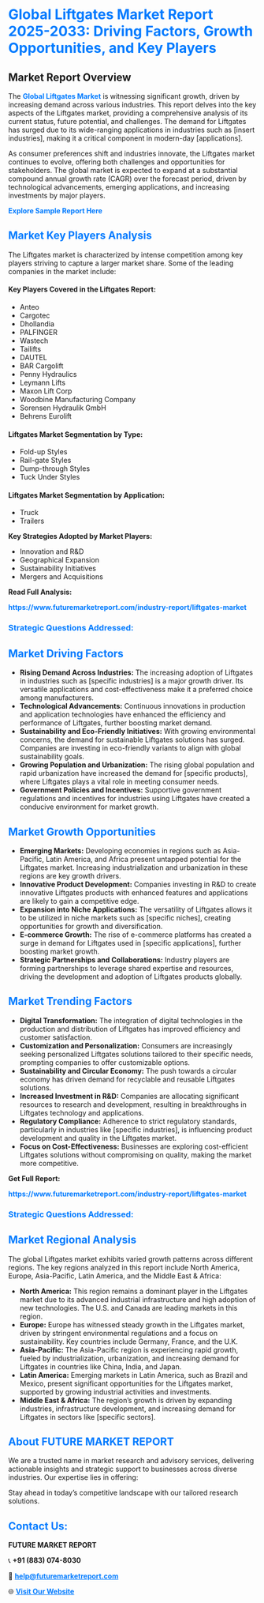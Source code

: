<h1 style="color: #007BFF;">Global Liftgates Market Report 2025-2033: Driving Factors, Growth Opportunities, and Key Players</h1>

<section id="overview">
<h2>Market Report Overview</h2>
<p>The <a href="https://www.futuremarketreport.com/industry-report/liftgates-market" style="color: #007BFF; text-decoration: none;"><strong>Global Liftgates Market</strong></a> is witnessing significant growth, driven by increasing demand across various industries. This report delves into the key aspects of the Liftgates market, providing a comprehensive analysis of its current status, future potential, and challenges. The demand for Liftgates has surged due to its wide-ranging applications in industries such as [insert industries], making it a critical component in modern-day [applications].</p>
<p>As consumer preferences shift and industries innovate, the Liftgates market continues to evolve, offering both challenges and opportunities for stakeholders. The global market is expected to expand at a substantial compound annual growth rate (CAGR) over the forecast period, driven by technological advancements, emerging applications, and increasing investments by major players.</p>
</section>

<section id="overview">
<p><a href="https://www.futuremarketreport.com/request-sample/reportId=42896" style="color: #007BFF; text-decoration: none;"><strong>Explore Sample Report Here</strong></a></p>
</section>

<section id="key-players">
<h2 style="color: #007BFF;">Market Key Players Analysis</h2>
<p>The Liftgates market is characterized by intense competition among key players striving to capture a larger market share. Some of the leading companies in the market include:</p>
<h4>Key Players Covered in the Liftgates Report:</h4>
<ul><li>Anteo</li><li>Cargotec</li><li>Dhollandia</li><li>PALFINGER</li><li>Wastech</li><li>Tailifts</li><li>DAUTEL</li><li>BAR Cargolift</li><li>Penny Hydraulics</li><li>Leymann Lifts</li><li>Maxon Lift Corp</li><li>Woodbine Manufacturing Company</li><li>Sorensen Hydraulik GmbH</li><li>Behrens Eurolift</li></ul>
<h4>Liftgates Market Segmentation by Type:</h4>
<ul><li>Fold-up Styles</li><li>Rail-gate Styles</li><li>Dump-through Styles</li><li>Tuck Under Styles</li></ul>

<h4>Liftgates Market Segmentation by Application:</h4>
<ul><li>Truck</li><li>Trailers</li></ul>
<p><strong>Key Strategies Adopted by Market Players:</strong></p>
<ul>
<li>Innovation and R&D</li>
<li>Geographical Expansion</li>
<li>Sustainability Initiatives</li>
<li>Mergers and Acquisitions</li>
</ul>
</section>

<section>
<p><strong>Read Full Analysis: </strong></p><a href="https://www.futuremarketreport.com/industry-report/liftgates-market" style="color: #007BFF; text-decoration: none;"><strong>https://www.futuremarketreport.com/industry-report/liftgates-market</strong></a>
<h3 style="color: #007BFF;">Strategic Questions Addressed:</h3>
</section>

<section id="driving-factors">
<h2 style="color: #007BFF;">Market Driving Factors</h2>
<ul>
<li><strong>Rising Demand Across Industries:</strong> The increasing adoption of Liftgates in industries such as [specific industries] is a major growth driver. Its versatile applications and cost-effectiveness make it a preferred choice among manufacturers.</li>
<li><strong>Technological Advancements:</strong> Continuous innovations in production and application technologies have enhanced the efficiency and performance of Liftgates, further boosting market demand.</li>
<li><strong>Sustainability and Eco-Friendly Initiatives:</strong> With growing environmental concerns, the demand for sustainable Liftgates solutions has surged. Companies are investing in eco-friendly variants to align with global sustainability goals.</li>
<li><strong>Growing Population and Urbanization:</strong> The rising global population and rapid urbanization have increased the demand for [specific products], where Liftgates plays a vital role in meeting consumer needs.</li>
<li><strong>Government Policies and Incentives:</strong> Supportive government regulations and incentives for industries using Liftgates have created a conducive environment for market growth.</li>
</ul>
</section>

<section id="growth-opportunities">
<h2 style="color: #007BFF;">Market Growth Opportunities</h2>
<ul>
<li><strong>Emerging Markets:</strong> Developing economies in regions such as Asia-Pacific, Latin America, and Africa present untapped potential for the Liftgates market. Increasing industrialization and urbanization in these regions are key growth drivers.</li>
<li><strong>Innovative Product Development:</strong> Companies investing in R&D to create innovative Liftgates products with enhanced features and applications are likely to gain a competitive edge.</li>
<li><strong>Expansion into Niche Applications:</strong> The versatility of Liftgates allows it to be utilized in niche markets such as [specific niches], creating opportunities for growth and diversification.</li>
<li><strong>E-commerce Growth:</strong> The rise of e-commerce platforms has created a surge in demand for Liftgates used in [specific applications], further boosting market growth.</li>
<li><strong>Strategic Partnerships and Collaborations:</strong> Industry players are forming partnerships to leverage shared expertise and resources, driving the development and adoption of Liftgates products globally.</li>
</ul>
</section>

<section id="trending-factors">
<h2 style="color: #007BFF;">Market Trending Factors</h2>
<ul>
<li><strong>Digital Transformation:</strong> The integration of digital technologies in the production and distribution of Liftgates has improved efficiency and customer satisfaction.</li>
<li><strong>Customization and Personalization:</strong> Consumers are increasingly seeking personalized Liftgates solutions tailored to their specific needs, prompting companies to offer customizable options.</li>
<li><strong>Sustainability and Circular Economy:</strong> The push towards a circular economy has driven demand for recyclable and reusable Liftgates solutions.</li>
<li><strong>Increased Investment in R&D:</strong> Companies are allocating significant resources to research and development, resulting in breakthroughs in Liftgates technology and applications.</li>
<li><strong>Regulatory Compliance:</strong> Adherence to strict regulatory standards, particularly in industries like [specific industries], is influencing product development and quality in the Liftgates market.</li>
<li><strong>Focus on Cost-Effectiveness:</strong> Businesses are exploring cost-efficient Liftgates solutions without compromising on quality, making the market more competitive.</li>
</ul>
</section>

<section>
<p><strong>Get Full Report: </strong></p><a href="https://www.futuremarketreport.com/industry-report/liftgates-market" style="color: #007BFF; text-decoration: none;"><strong>https://www.futuremarketreport.com/industry-report/liftgates-market</strong></a>
<h3 style="color: #007BFF;">Strategic Questions Addressed:</h3>
</section>


<section id="regional-analysis">
<h2 style="color: #007BFF;">Market Regional Analysis</h2>
<p>The global Liftgates market exhibits varied growth patterns across different regions. The key regions analyzed in this report include North America, Europe, Asia-Pacific, Latin America, and the Middle East & Africa:</p>
<ul>
<li><strong>North America:</strong> This region remains a dominant player in the Liftgates market due to its advanced industrial infrastructure and high adoption of new technologies. The U.S. and Canada are leading markets in this region.</li>
<li><strong>Europe:</strong> Europe has witnessed steady growth in the Liftgates market, driven by stringent environmental regulations and a focus on sustainability. Key countries include Germany, France, and the U.K.</li>
<li><strong>Asia-Pacific:</strong> The Asia-Pacific region is experiencing rapid growth, fueled by industrialization, urbanization, and increasing demand for Liftgates in countries like China, India, and Japan.</li>
<li><strong>Latin America:</strong> Emerging markets in Latin America, such as Brazil and Mexico, present significant opportunities for the Liftgates market, supported by growing industrial activities and investments.</li>
<li><strong>Middle East & Africa:</strong> The region’s growth is driven by expanding industries, infrastructure development, and increasing demand for Liftgates in sectors like [specific sectors].</li>
</ul>
</section>

<footer>
<h2 style="color: #007BFF;">About FUTURE MARKET REPORT</h2>
<p>We are a trusted name in market research and advisory services, delivering actionable insights and strategic support to businesses across diverse industries. Our expertise lies in offering:</p>

<p>Stay ahead in today’s competitive landscape with our tailored research solutions.</p>

<h2 style="color: #007BFF;">Contact Us:</h2>
<p><strong>FUTURE MARKET REPORT</strong></p>
<p>📞 <strong>+91 (883) 074-8030</strong></p>
<p>📧 <strong><a href="mailto:help@futuremarketreport.com" style="color: #007BFF;">help@futuremarketreport.com</a></strong></p>
<p>🌐 <strong><a href="https://www.futuremarketreport.com/" style="color: #007BFF;">Visit Our Website</a></strong></p>
</footer>